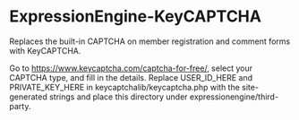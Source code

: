ExpressionEngine-KeyCAPTCHA
================================

Replaces the built-in CAPTCHA on member registration and comment forms with KeyCAPTCHA.

Go to https://www.keycaptcha.com/captcha-for-free/, select your CAPTCHA type, and fill in the details.
Replace USER_ID_HERE and PRIVATE_KEY_HERE in keycaptchalib/keycaptcha.php with the site-generated strings
and place this directory under expressionengine/third-party.